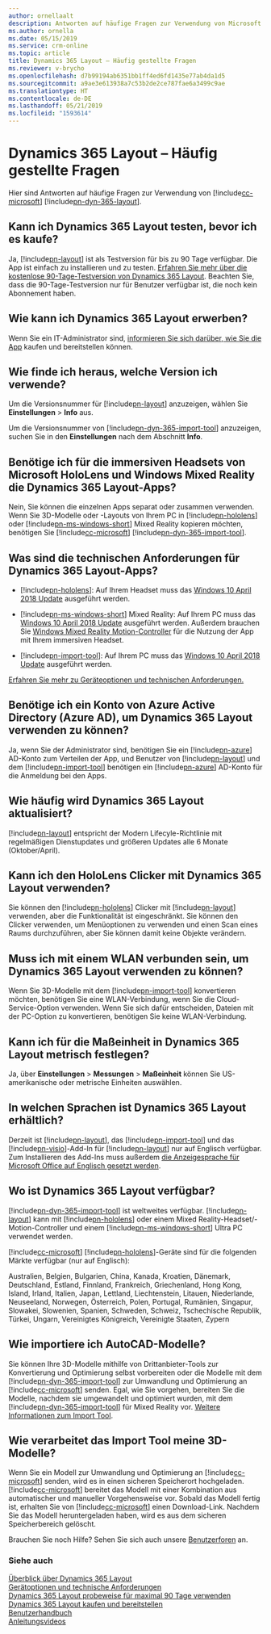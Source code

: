 ```yaml
---
author: ornellaalt
description: Antworten auf häufige Fragen zur Verwendung von Microsoft Dynamics 365 Layout
ms.author: ornella
ms.date: 05/15/2019
ms.service: crm-online
ms.topic: article
title: Dynamics 365 Layout – Häufig gestellte Fragen
ms.reviewer: v-brycho
ms.openlocfilehash: d7b99194ab6351bb1ff4ed6fd1435e77ab4da1d5
ms.sourcegitcommit: a9ae3e613938a7c53b2de2ce787fae6a3499c9ae
ms.translationtype: HT
ms.contentlocale: de-DE
ms.lasthandoff: 05/21/2019
ms.locfileid: "1593614"
---
```

# <a name="dynamics-365-layout-faq"></a>Dynamics 365 Layout – Häufig gestellte Fragen

Hier sind Antworten auf häufige Fragen zur Verwendung von [!include[cc-microsoft](../includes/cc-microsoft.md)] [!include[pn-dyn-365-layout](../includes/pn-dyn-365-layout.md)].

## <a name="can-i-try-dynamics-365-layout-before-buying-it"></a>Kann ich Dynamics 365 Layout testen, bevor ich es kaufe?

Ja, [!include[pn-layout](../includes/pn-layout.md)] ist als Testversion für bis zu 90 Tage verfügbar. Die App ist einfach zu installieren und zu testen. [Erfahren Sie mehr über die kostenlose 90-Tage-Testversion von Dynamics 365 Layout](try-layout-free.md). Beachten Sie, dass die 90-Tage-Testversion nur für Benutzer verfügbar ist, die noch kein Abonnement haben. 

## <a name="how-do-i-buy-dynamics-365-layout"></a>Wie kann ich Dynamics 365 Layout erwerben?  

Wenn Sie ein IT-Administrator sind, [informieren Sie sich darüber, wie Sie die App](buy-and-deploy-layout.md) kaufen und bereitstellen können. 

## <a name="how-can-i-tell-which-version-im-using"></a>Wie finde ich heraus, welche Version ich verwende?


Um die Versionsnummer für [!include[pn-layout](../includes/pn-layout.md)] anzuzeigen, wählen Sie **Einstellungen** > **Info** aus.

Um die Versionsnummer von [!include[pn-dyn-365-import-tool](../includes/pn-dyn-365-import-tool.md)] anzuzeigen, suchen Sie in den **Einstellungen** nach dem Abschnitt **Info**.

## <a name="do-i-need-the-dynamics-365-layout-apps-for-both-microsoft-hololens-and-windows-mixed-reality-immersive-headsets"></a>Benötige ich für die immersiven Headsets von Microsoft HoloLens und Windows Mixed Reality die Dynamics 365 Layout-Apps?

Nein, Sie können die einzelnen Apps separat oder zusammen verwenden. Wenn Sie 3D-Modelle oder -Layouts von Ihrem PC in [!include[pn-hololens](../includes/pn-hololens.md)] oder [!include[pn-ms-windows-short](../includes/pn-ms-windows-short.md)] Mixed Reality kopieren möchten, benötigen Sie [!include[cc-microsoft](../includes/cc-microsoft.md)] [!include[pn-dyn-365-import-tool](../includes/pn-dyn-365-import-tool.md)].


## <a name="what-are-the-technical-requirements-for-running-the-dynamics-365-layout-apps"></a>Was sind die technischen Anforderungen für Dynamics 365 Layout-Apps?

-   [!include[pn-hololens](../includes/pn-hololens.md)]: Auf Ihrem Headset muss das [Windows 10 April 2018 Update](https://support.microsoft.com/en-us/help/12643) ausgeführt werden. 

-   [!include[pn-ms-windows-short](../includes/pn-ms-windows-short.md)] Mixed Reality: Auf Ihrem PC muss das [Windows 10 April 2018 Update](https://support.microsoft.com/en-us/help/4028685) ausgeführt werden. Außerdem brauchen Sie [Windows Mixed Reality Motion-Controller](https://support.microsoft.com/en-us/help/4040517) für die Nutzung der App mit Ihrem immersiven Headset.

-   [!include[pn-import-tool](../includes/pn-import-tool.md)]: Auf Ihrem PC muss das [Windows 10 April 2018 Update](https://support.microsoft.com/en-us/help/4028685) ausgeführt werden.

[Erfahren Sie mehr zu Geräteoptionen und technischen Anforderungen.](requirements.md)

## <a name="do-i-need-an-azure-active-directory-azure-ad-account-to-use-dynamics-365-layout"></a>Benötige ich ein Konto von Azure Active Directory (Azure AD), um Dynamics 365 Layout verwenden zu können?

Ja, wenn Sie der Administrator sind, benötigen Sie ein [!include[pn-azure](../includes/pn-azure.md)] AD-Konto zum Verteilen der App, und Benutzer von [!include[pn-layout](../includes/pn-layout.md)] und dem [!include[pn-import-tool](../includes/pn-import-tool.md)] benötigen ein [!include[pn-azure](../includes/pn-azure.md)] AD-Konto für die Anmeldung bei den Apps.

## <a name="how-often-is-dynamics-365-layout-updated"></a>Wie häufig wird Dynamics 365 Layout aktualisiert?

[!include[pn-layout](../includes/pn-layout.md)] entspricht der Modern Lifecyle-Richtlinie mit regelmäßigen Dienstupdates und größeren Updates alle 6 Monate (Oktober/April). 


## <a name="can-i-use-the-hololens-clicker-with-dynamics-365-layout"></a>Kann ich den HoloLens Clicker mit Dynamics 365 Layout verwenden?

Sie können den [!include[pn-hololens](../includes/pn-hololens.md)] Clicker mit [!include[pn-layout](../includes/pn-layout.md)] verwenden, aber die Funktionalität ist eingeschränkt. Sie können den Clicker verwenden, um Menüoptionen zu verwenden und einen Scan eines Raums durchzuführen, aber Sie können damit keine Objekte verändern.

## <a name="do-i-need-to-be-connected-to-wi-fi-to-use-dynamics-365-layout"></a>Muss ich mit einem WLAN verbunden sein, um Dynamics 365 Layout verwenden zu können?

Wenn Sie 3D-Modelle mit dem [!include[pn-import-tool](../includes/pn-import-tool.md)] konvertieren möchten, benötigen Sie eine WLAN-Verbindung, wenn Sie die Cloud-Service-Option verwenden. Wenn Sie sich dafür entscheiden, Dateien mit der PC-Option zu konvertieren, benötigen Sie keine WLAN-Verbindung.

## <a name="can-i-change-the-unit-of-measure-in-dynamics-365-layout-to-metric"></a>Kann ich für die Maßeinheit in Dynamics 365 Layout metrisch festlegen?

Ja, über **Einstellungen** \> **Messungen** \> **Maßeinheit** können Sie US-amerikanische oder metrische Einheiten auswählen.

## <a name="what-languages-is-dynamics-365-layout-available-in"></a>In welchen Sprachen ist Dynamics 365 Layout erhältlich?

Derzeit ist [!include[pn-layout](../includes/pn-layout.md)], das [!include[pn-import-tool](../includes/pn-import-tool.md)] und das [!include[pn-visio](../includes/pn-visio.md)]-Add-In für [!include[pn-layout](../includes/pn-layout.md)] nur auf Englisch verfügbar. Zum Installieren des Add-Ins muss außerdem [die Anzeigesprache für Microsoft Office auf Englisch gesetzt werden](https://support.office.com/article/add-an-editing-language-or-set-language-preferences-in-office-663d9d94-ca99-4a0d-973e-7c4a6b8a827d).

## <a name="where-is-dynamics-365-layout-available"></a>Wo ist Dynamics 365 Layout verfügbar?

[!include[pn-dyn-365-import-tool](../includes/pn-dyn-365-import-tool.md)] ist weltweites verfügbar. [!include[pn-layout](../includes/pn-layout.md)] kann mit [!include[pn-hololens](../includes/pn-hololens.md)] oder einem Mixed Reality-Headset/-Motion-Controller und einem [!include[pn-ms-windows-short](../includes/pn-ms-windows-short.md)] Ultra PC verwendet werden.

[!include[cc-microsoft](../includes/cc-microsoft.md)] [!include[pn-hololens](../includes/pn-hololens.md)]-Geräte sind für die folgenden Märkte verfügbar (nur auf Englisch):

Australien, Belgien, Bulgarien, China, Kanada, Kroatien, Dänemark, Deutschland, Estland, Finnland, Frankreich, Griechenland, Hong Kong, Island, Irland, Italien, Japan, Lettland, Liechtenstein, Litauen, Niederlande, Neuseeland, Norwegen, Österreich, Polen, Portugal, Rumänien, Singapur, Slowakei, Slowenien, Spanien, Schweden, Schweiz, Tschechische Republik, Türkei, Ungarn, Vereinigtes Königreich, Vereinigte Staaten, Zypern

## <a name="how-do-i-import-autocad-models"></a>Wie importiere ich AutoCAD-Modelle?


Sie können Ihre 3D-Modelle mithilfe von Drittanbieter-Tools zur Konvertierung und Optimierung selbst vorbereiten oder die Modelle mit dem [!include[pn-dyn-365-import-tool](../includes/pn-dyn-365-import-tool.md)] zur Umwandlung und Optimierung an [!include[cc-microsoft](../includes/cc-microsoft.md)] senden. Egal, wie Sie vorgehen, bereiten Sie die Modelle, nachdem sie umgewandelt und optimiert wurden, mit dem [!include[pn-dyn-365-import-tool](../includes/pn-dyn-365-import-tool.md)] für Mixed Reality vor. [Weitere Informationen zum Import Tool](https://docs.microsoft.com/en-us/dynamics365/mixed-reality/import-tool).

## <a name="how-does-the-import-tool-process-my-3d-models"></a>Wie verarbeitet das Import Tool meine 3D-Modelle?

Wenn Sie ein Modell zur Umwandlung und Optimierung an [!include[cc-microsoft](../includes/cc-microsoft.md)] senden, wird es in einen sicheren Speicherort hochgeladen. [!include[cc-microsoft](../includes/cc-microsoft.md)] bereitet das Modell mit einer Kombination aus automatischer und manueller Vorgehensweise vor. Sobald das Modell fertig ist, erhalten Sie von [!include[cc-microsoft](../includes/cc-microsoft.md)] einen Download-Link. Nachdem Sie das Modell heruntergeladen haben, wird es aus dem sicheren Speicherbereich gelöscht.


Brauchen Sie noch Hilfe? Sehen Sie sich auch unsere [Benutzerforen](https://community.dynamics.com/365/layout) an.

### <a name="see-also"></a>Siehe auch
[Überblick über Dynamics 365 Layout](index.md)<br/>
[Gerätoptionen und technische Anforderungen](requirements.md)<br/>
[Dynamics 365 Layout probeweise für maximal 90 Tage verwenden](try-layout-free.md)<br/>
[Dynamics 365 Layout kaufen und bereitstellen](buy-and-deploy-layout.md)<br/>
[Benutzerhandbuch](user-guide.md)<br/>
[Anleitungsvideos](videos.md)<br/>

